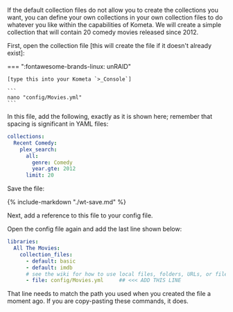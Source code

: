 If the default collection files do not allow you to create the collections you want, you can define your own collections in your own collection files to do whatever you like within the capabilities of Kometa.  We will create a simple collection that will contain 20 comedy movies released since 2012.

First, open the collection file [this will create the file if it doesn't already exist]:

=== ":fontawesome-brands-linux: unRAID"

    [type this into your Kometa `>_Console`]
    
    ```
    nano "config/Movies.yml"
    ```


In this file, add the following, exactly as it is shown here; remember that spacing is significant in YAML files:

```yaml
collections:
  Recent Comedy:
    plex_search:
      all:
        genre: Comedy
        year.gte: 2012
      limit: 20
```

Save the file:

{%
   include-markdown "./wt-save.md"
%}

Next, add a reference to this file to your config file.

Open the config file again and add the last line shown below:

```yaml
libraries:
  All The Movies:
    collection_files:
      - default: basic
      - default: imdb
      # see the wiki for how to use local files, folders, URLs, or files from git
      - file: config/Movies.yml     ## <<< ADD THIS LINE
```

That line needs to match the path you used when you created the file a moment ago.  If you are copy-pasting these commands, it does.
